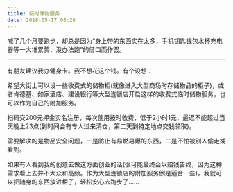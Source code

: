 ```yaml
---
title: 临时储物服务
date: 2018-05-17 08:28
---
```


喊了几个月要跑步，却总是因为“身上带的东西实在太多，手机钥匙钱包水杯充电器等一大堆累赘，没办法跑”的借口而作罢。

<!-- more -->

---

有朋友建议我办健身卡。我不想花这个钱。有个设想：

希望大街上可以设一些收费式的储物柜(就像进入大型商场时存储物品的柜子)，或者肯德基、如家酒店、建设银行等大型连锁店开启这样的收费式临时储物服务，也可以作为自己的附加服务。

扫码交200元押金实名注册，每次使用按时收费，低于2小时1元，最迟不能超过当天晚上23点(到时间会有专人过来清仓，第二天到特定地点交钱领取)。

需要解决的是物品安全问题，一是防止有易燃易爆的东西，二是不怕被别人偷走或看到。

如果有人看到我的创意去做这方面创业的话(很可能最终会以赔钱告终，因为这种需求看上去并不大众和高频。作为大型连锁店的附加服务倒是适合一些)，我就可以把随身的东西放进柜子，轻松安心去跑步了……